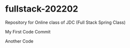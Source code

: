 # fullstack-202202
Repository for Online class of JDC (Full Stack Spring Class)

My First Code Commit

Another Code
